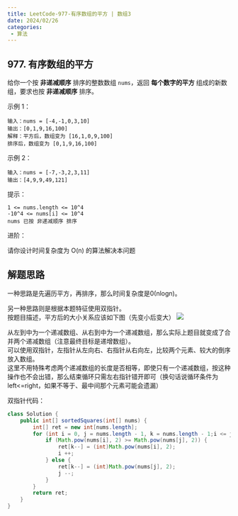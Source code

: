 ```yaml
---
title: LeetCode-977-有序数组的平方 | 数组3
date: 2024/02/26
categories:
 - 算法
---
```

## 977. 有序数组的平方
给你一个按 <b>非递减顺序</b> 排序的整数数组 `nums`，返回 <b>每个数字的平方</b> 组成的新数组，要求也按 <b>非递减顺序</b> 排序。
 

示例 1：
```
输入：nums = [-4,-1,0,3,10]
输出：[0,1,9,16,100]
解释：平方后，数组变为 [16,1,0,9,100]
排序后，数组变为 [0,1,9,16,100]
```
示例 2：
```
输入：nums = [-7,-3,2,3,11]
输出：[4,9,9,49,121]
```

提示：
```
1 <= nums.length <= 10^4
-10^4 <= nums[i] <= 10^4
nums 已按 非递减顺序 排序
```

进阶：

请你设计时间复杂度为 O(n) 的算法解决本问题

## 解题思路

一种思路是先遍历平方，再排序，那么时间复杂度是0(nlogn)。

另一种思路则是根据本题特征使用双指针。<br/>
按题目描述，平方后的大小关系应该如下图（先变小后变大）
![](/image/2024022601.png)

从左到中为一个递减数组、从右到中为一个递减数组，那么实际上题目就变成了合并两个递减数组（注意最终目标是递增数组）。<br/>
可以使用双指针，左指针从左向右、右指针从右向左，比较两个元素、较大的倒序放入数组。<br/>
这里不用特殊考虑两个递减数组的长度是否相等，即使只有一个递减数组，按这种操作也不会出错，那么结束循环只需左右指针错开即可（换句话说循环条件为left<=right，如果不等于、最中间那个元素可能会遗漏）

双指针代码：
```java
class Solution {
    public int[] sortedSquares(int[] nums) {
        int[] ret = new int[nums.length];
        for (int i = 0, j = nums.length - 1, k = nums.length - 1;i <= j; ) {
            if (Math.pow(nums[i], 2) >= Math.pow(nums[j], 2)) {
                ret[k--] = (int)Math.pow(nums[i], 2);
                i ++;
            } else {
                ret[k--] = (int)Math.pow(nums[j], 2);
                j --;
            }
        }
        return ret;
    }
}
```